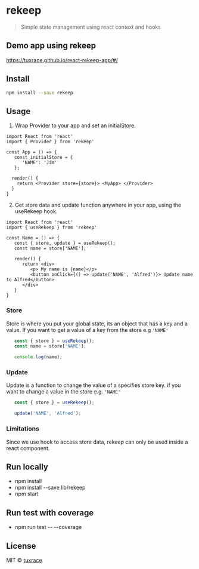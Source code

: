 # rekeep

> Simple state management using react context and hooks

## Demo app using rekeep
https://tuxrace.github.io/react-rekeep-app/#/

## Install

```bash
npm install --save rekeep
```

## Usage

1. Wrap Provider to your app and set an initialStore.
```tsx
import React from 'react'
import { Provider } from 'rekeep'

const App = () => {
   const initialStore = {
      'NAME': 'Jim'
   };

  render() {
    return <Provider store={store}> <MyApp> </Provider>
  }
}
```

2. Get store data and update function anywhere in your app, using the useRekeep hook.
```tsx
import React from 'react'
import { useRekeep } from 'rekeep'

const Name = () => {
   const { store, update } = useRekeep();
   const name = store['NAME'];

   render() {
      return <div>
         <p> My name is {name}</p>
         <button onClick={() => update('NAME', 'Alfred')}> Update name to Alfred</button>
      </div>
   }
}
```

### Store
Store is where you put your global state, its an object that has a key and a value. If you want to get a value of a key from the store e.g ```'NAME'```
```js
   const { store } = useRekeep();
   const name = store['NAME'];

   console.log(name);
```

### Update
Update is a function to change the value of a specifies store key.
if you want to change a value in the store e.g. ```'NAME'```

```js
   const { store } = useRekeep();

   update('NAME', 'Alfred');
```
### Limitations
Since we use hook to access store data, rekeep can only be used inside a react component.

## Run locally
- npm install
- npm install --save lib/rekeep
- npm start

## Run test with coverage
- npm run test -- --coverage

## License

MIT © [tuxrace](https://github.com/tuxrace)
